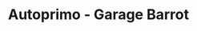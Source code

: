 ---
title: "Autoprimo - Garage Barrot"
url: /domblans/autoprimo-garage-barrot/
shop: réparation de voitures
---